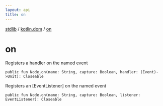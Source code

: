 ```yaml
---
layout: api
title: on
---
```

[stdlib](../index.md) / [kotlin.dom](index.md) / [on](on.md)

# on
Registers a handler on the named event
```
public fun Node.on(name: String, capture: Boolean, handler: (Event)->Unit): Closeable
```
Registers an [EventListener] on the named event
```
public fun Node.on(name: String, capture: Boolean, listener: EventListener): Closeable
```
